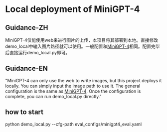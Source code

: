 # Local deployment of MiniGPT-4
## Guidance-ZH
MiniGPT-4仅能使用web来进行图片的上传，本项目将其部署到本地。直接修改demo_local中输入图片路径就可以使用。一般配置和[MiniGPT-4](https://github.com/Vision-CAIR/MiniGPT-4)相同。配置完毕后直接运行demo_local.py即可。
## Guidance-EN
"MiniGPT-4 can only use the web to write images, but this project deploys it locally. You can simply input the image path to use it. The general configuration is the same as [MiniGPT-4](https://github.com/Vision-CAIR/MiniGPT-4). Once the configuration is complete, you can run demo_local.py directly."
## how to start
python demo_local.py --cfg-path eval_configs/minigpt4_eval.yaml



